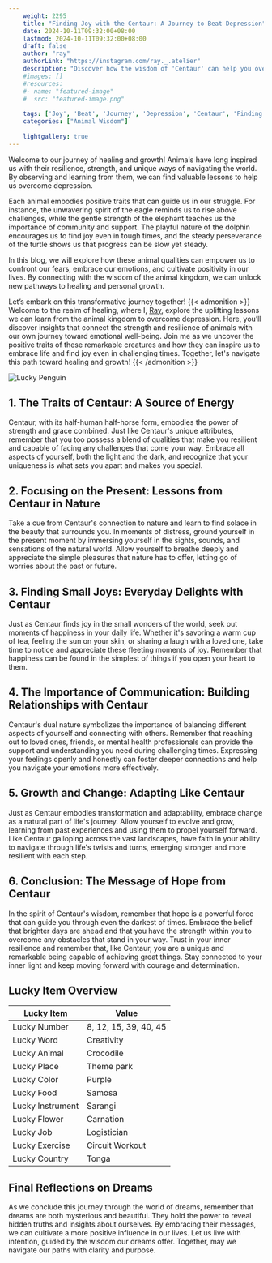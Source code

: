 ```yaml
---
    weight: 2295
    title: "Finding Joy with the Centaur: A Journey to Beat Depression"  # Assuming 'title' column exists
    date: 2024-10-11T09:32:00+08:00
    lastmod: 2024-10-11T09:32:00+08:00
    draft: false
    author: "ray"
    authorLink: "https://instagram.com/ray._.atelier"
    description: "Discover how the wisdom of 'Centaur' can help you overcome depression and find joy in your life journey."
    #images: []
    #resources:
    #- name: "featured-image"
    #  src: "featured-image.png"
    
    tags: ['Joy', 'Beat', 'Journey', 'Depression', 'Centaur', 'Finding']
    categories: ["Animal Wisdom"]
    
    lightgallery: true
---
```

    
Welcome to our journey of healing and growth! Animals have long inspired us with their resilience, strength, and unique ways of navigating the world. By observing and learning from them, we can find valuable lessons to help us overcome depression.

Each animal embodies positive traits that can guide us in our struggle. For instance, the unwavering spirit of the eagle reminds us to rise above challenges, while the gentle strength of the elephant teaches us the importance of community and support. The playful nature of the dolphin encourages us to find joy even in tough times, and the steady perseverance of the turtle shows us that progress can be slow yet steady.

In this blog, we will explore how these animal qualities can empower us to confront our fears, embrace our emotions, and cultivate positivity in our lives. By connecting with the wisdom of the animal kingdom, we can unlock new pathways to healing and personal growth.

Let’s embark on this transformative journey together!
{{< admonition >}}
Welcome to the realm of healing, where I, [Ray](https://instagram.com/ray._.atelier), explore the uplifting lessons we can learn from the animal kingdom to overcome depression. Here, you’ll discover insights that connect the strength and resilience of animals with our own journey toward emotional well-being. Join me as we uncover the positive traits of these remarkable creatures and how they can inspire us to embrace life and find joy even in challenging times. Together, let's navigate this path toward healing and growth!
{{< /admonition >}}

![Lucky Penguin](https://cdn.pixabay.com/photo/2024/09/07/02/34/penguins-9028827_1280.jpg "Lucky Penguin")

## 1. The Traits of Centaur: A Source of Energy
Centaur, with its half-human half-horse form, embodies the power of strength and grace combined. Just like Centaur's unique attributes, remember that you too possess a blend of qualities that make you resilient and capable of facing any challenges that come your way. Embrace all aspects of yourself, both the light and the dark, and recognize that your uniqueness is what sets you apart and makes you special.

## 2. Focusing on the Present: Lessons from Centaur in Nature
Take a cue from Centaur's connection to nature and learn to find solace in the beauty that surrounds you. In moments of distress, ground yourself in the present moment by immersing yourself in the sights, sounds, and sensations of the natural world. Allow yourself to breathe deeply and appreciate the simple pleasures that nature has to offer, letting go of worries about the past or future.

## 3. Finding Small Joys: Everyday Delights with Centaur
Just as Centaur finds joy in the small wonders of the world, seek out moments of happiness in your daily life. Whether it's savoring a warm cup of tea, feeling the sun on your skin, or sharing a laugh with a loved one, take time to notice and appreciate these fleeting moments of joy. Remember that happiness can be found in the simplest of things if you open your heart to them.

## 4. The Importance of Communication: Building Relationships with Centaur
Centaur's dual nature symbolizes the importance of balancing different aspects of yourself and connecting with others. Remember that reaching out to loved ones, friends, or mental health professionals can provide the support and understanding you need during challenging times. Expressing your feelings openly and honestly can foster deeper connections and help you navigate your emotions more effectively.

## 5. Growth and Change: Adapting Like Centaur
Just as Centaur embodies transformation and adaptability, embrace change as a natural part of life's journey. Allow yourself to evolve and grow, learning from past experiences and using them to propel yourself forward. Like Centaur galloping across the vast landscapes, have faith in your ability to navigate through life's twists and turns, emerging stronger and more resilient with each step.

## 6. Conclusion: The Message of Hope from Centaur
In the spirit of Centaur's wisdom, remember that hope is a powerful force that can guide you through even the darkest of times. Embrace the belief that brighter days are ahead and that you have the strength within you to overcome any obstacles that stand in your way. Trust in your inner resilience and remember that, like Centaur, you are a unique and remarkable being capable of achieving great things. Stay connected to your inner light and keep moving forward with courage and determination.


## Lucky Item Overview
| Lucky Item          | Value              |
|---------------|--------------------|
| Lucky Number        | 8, 12, 15, 39, 40, 45  |
| Lucky Word          | Creativity |
| Lucky Animal        | Crocodile |
| Lucky Place         | Theme park     |
| Lucky Color         | Purple     |
| Lucky Food          | Samosa      |
| Lucky Instrument    | Sarangi |
| Lucky Flower        | Carnation    |
| Lucky Job           | Logistician       |
| Lucky Exercise      | Circuit Workout  |
| Lucky Country       | Tonga    |


##  Final Reflections on Dreams

As we conclude this journey through the world of dreams, remember that dreams are both mysterious and beautiful. They hold the power to reveal hidden truths and insights about ourselves. By embracing their messages, we can cultivate a more positive influence in our lives. Let us live with intention, guided by the wisdom our dreams offer. Together, may we navigate our paths with clarity and purpose.
